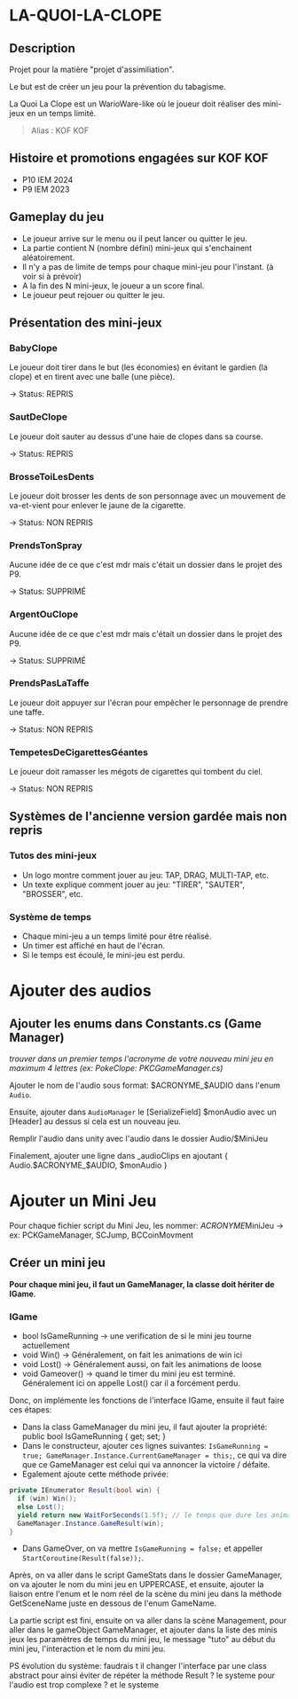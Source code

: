 # LA-QUOI-LA-CLOPE

## Description

Projet pour la matière "projet d'assimiliation".

Le but est de créer un jeu pour la prévention du tabagisme.

La Quoi La Clope est un WarioWare-like où le joueur doit réaliser des mini-jeux en un temps limité.

> Alias : KOF KOF

## Histoire et promotions engagées sur KOF KOF
- P10 IEM 2024
- P9 IEM 2023

## Gameplay du jeu
- Le joueur arrive sur le menu ou il peut lancer ou quitter le jeu.
- La partie contient N (nombre défini) mini-jeux qui s'enchainent aléatoirement.
- Il n'y a pas de limite de temps pour chaque mini-jeu pour l'instant. (à voir si à prévoir)
- A la fin des N mini-jeux, le joueur a un score final.
- Le joueur peut rejouer ou quitter le jeu.

## Présentation des mini-jeux

### BabyClope
Le joueur doit tirer dans le but (les économies) en évitant le gardien (la clope) et en tirent avec une balle (une pièce).

-> Status: REPRIS

### SautDeClope
Le joueur doit sauter au dessus d'une haie de clopes dans sa course.

-> Status: REPRIS

### BrosseToiLesDents
Le joueur doit brosser les dents de son personnage avec un mouvement de va-et-vient pour enlever le jaune de la cigarette.

-> Status: NON REPRIS

### PrendsTonSpray
Aucune idée de ce que c'est mdr mais c'était un dossier dans le projet des P9.

-> Status: SUPPRIMÉ

### ArgentOuClope
Aucune idée de ce que c'est mdr mais c'était un dossier dans le projet des P9.

-> Status: SUPPRIMÉ

### PrendsPasLaTaffe
Le joueur doit appuyer sur l'écran pour empêcher le personnage de prendre une taffe.

-> Status: NON REPRIS

### TempetesDeCigarettesGéantes
Le joueur doit ramasser les mégots de cigarettes qui tombent du ciel.

-> Status: NON REPRIS

## Systèmes de l'ancienne version gardée mais non repris

### Tutos des mini-jeux
- Un logo montre comment jouer au jeu: TAP, DRAG, MULTI-TAP, etc.
- Un texte explique comment jouer au jeu: "TIRER", "SAUTER", "BROSSER", etc.

### Système de temps
- Chaque mini-jeu a un temps limité pour être réalisé.
- Un timer est affiché en haut de l'écran.
- Si le temps est écoulé, le mini-jeu est perdu.

# Ajouter des audios

## Ajouter les enums dans Constants.cs (Game Manager)

_trouver dans un premier temps l'acronyme de votre nouveau mini jeu en maximum 4 lettres (ex: PokeClope: PKCGameManager.cs)_

Ajouter le nom de l'audio sous format: $ACRONYME_$AUDIO dans l'enum `Audio`.

Ensuite, ajouter dans `AudioManager` le [SerializeField] $monAudio avec un [Header] au dessus si cela est un nouveau jeu.

Remplir l'audio dans unity avec l'audio dans le dossier Audio/$MiniJeu

Finalement, ajouter une ligne dans _audioClips en ajoutant { Audio.$ACRONYME_$AUDIO, $monAudio }

# Ajouter un Mini Jeu

Pour chaque fichier script du Mini Jeu, les nommer: $ACRONYME$MiniJeu -> ex: PCKGameManager, SCJump, BCCoinMovment

## Créer un mini jeu

**Pour chaque mini jeu, il faut un GameManager, la classe doit hériter de IGame**.

### IGame
- bool IsGameRunning -> une verification de si le mini jeu tourne actuellement
- void Win() -> Généralement, on fait les animations de win ici
- void Lost() -> Généralement aussi, on fait les animations de loose
- void Gameover() -> quand le timer du mini jeu est terminé. Généralement ici on appelle Lost() car il a forcément perdu.

Donc, on implémente les fonctions de l'interface IGame, ensuite il faut faire ces étapes:
- Dans la class GameManager du mini jeu, il faut ajouter la propriété: public bool IsGameRunning { get; set; }
- Dans le constructeur, ajouter ces lignes suivantes: `IsGameRunning = true; GameManager.Instance.CurrentGameManager = this;`, ce qui va dire que ce GameManager est celui qui va annoncer la victoire / défaite.
- Egalement ajoute cette méthode privée:
```csharp
private IEnumerator Result(bool win) {
  if (win) Win();
  else Lost();
  yield return new WaitForSeconds(1.5f); // le temps que dure les animations de Win ou Lost (0 si pas d'anim)
  GameManager.Instance.GameResult(win);
}
```
- Dans GameOver, on va mettre `IsGameRunning = false;` et appeller `StartCoroutine(Result(false));`.

Après, on va aller dans le script GameStats dans le dossier GameManager, on va ajouter le nom du mini jeu en UPPERCASE, et ensuite, ajouter la liaison entre l'enum et le nom réel de la scène du mini jeu dans la méthode GetSceneName juste en dessous de l'enum GameName.

La partie script est fini, ensuite on va aller dans la scène Management, pour aller dans le gameObject GameManager, et ajouter dans la liste des minis jeux les paramètres de temps du mini jeu, le message "tuto" au début du mini jeu, l'interaction et le nom du mini jeu.

PS évolution du système:
faudrais t il changer l'interface par une class abstract pour ainsi éviter de répéter la méthode Result ?
le systeme pour l'audio est trop complexe ? et le systeme
